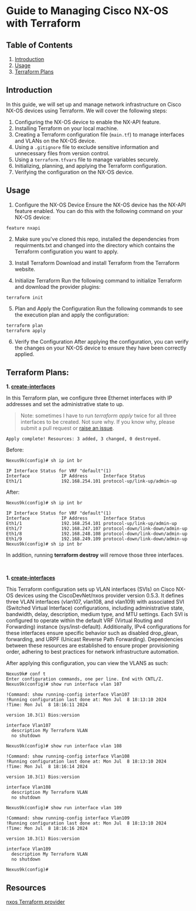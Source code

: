 # Guide to Managing Cisco NX-OS with Terraform

## Table of Contents

1. [Introduction](#introduction)
2. [Usage](#usage)
3. [Terraform Plans](#terraform-plans)

## Introduction

In this guide, we will set up and manage network infrastructure on Cisco NX-OS devices using Terraform. We will cover the following steps:

1. Configuring the NX-OS device to enable the NX-API feature.
2. Installing Terraform on your local machine.
3. Creating a Terraform configuration file (`main.tf`) to manage interfaces and VLANs on the NX-OS device.
4. Using a `.gitignore` file to exclude sensitive information and unnecessary files from version control.
5. Using a `terraform.tfvars` file to manage variables securely.
6. Initializing, planning, and applying the Terraform configuration.
7. Verifying the configuration on the NX-OS device.


## Usage

1. Configure the NX-OS Device
Ensure the NX-OS device has the NX-API feature enabled. You can do this with the following command on your NX-OS device:

```
feature nxapi
```

2. Make sure you've cloned this repo, installed the dependencies from requirments.txt and changed into the directory which contains the Terraform configuration you want to apply.


3. Install Terraform
Download and install Terraform from the Terraform website.


4. Initialize Terraform
Run the following command to initialize Terraform and download the provider plugins:

```
terraform init
```

5. Plan and Apply the Configuration
Run the following commands to see the execution plan and apply the configuration:

```
terraform plan
terraform apply
```

6. Verify the Configuration
After applying the configuration, you can verify the changes on your NX-OS device to ensure they have been correctly applied.


## Terraform Plans: 

**1. [create-interfaces](https://github.com/xanderstevenson/data-center-development/tree/main/nx-os/terraform_nx-os/create-interfaces)**

In this Terraform plan, we configure three Ethernet interfaces with IP addresses and set the administrative state to up.

> Note: sometimes I have to run *terraform apply* twice for all three interfaces to be created. Not sure why. If you know why, please submit a pull request or [raise an issue](https://github.com/xanderstevenson/data-center-development/issues/new).

```
Apply complete! Resources: 3 added, 3 changed, 0 destroyed.
```

Before:

```
Nexus9k(config)# sh ip int br

IP Interface Status for VRF "default"(1)
Interface            IP Address      Interface Status
Eth1/1               192.168.254.101 protocol-up/link-up/admin-up
```


After:

```
Nexus9k(config)# sh ip int br

IP Interface Status for VRF "default"(1)
Interface            IP Address      Interface Status
Eth1/1               192.168.254.101 protocol-up/link-up/admin-up       
Eth1/7               192.168.247.107 protocol-down/link-down/admin-up   
Eth1/8               192.168.248.108 protocol-down/link-down/admin-up   
Eth1/9               192.168.249.109 protocol-down/link-down/admin-up   
Nexus9k(config)# sh ip int br
```

In addition, running **terraform destroy** will remove those three interfaces.


<br>


**1. [create-interfaces](https://github.com/xanderstevenson/data-center-development/tree/main/nx-os/terraform_nx-os/create-vlans)**

This Terraform configuration sets up VLAN interfaces (SVIs) on Cisco NX-OS devices using the CiscoDevNet/nxos provider version 0.5.3. It defines three VLAN interfaces (vlan107, vlan108, and vlan109) with associated SVI (Switched Virtual Interface) configurations, including administrative state, bandwidth, delay, description, medium type, and MTU settings. Each SVI is configured to operate within the default VRF (Virtual Routing and Forwarding) instance (sys/inst-default). Additionally, IPv4 configurations for these interfaces ensure specific behavior such as disabled drop_glean, forwarding, and URPF (Unicast Reverse Path Forwarding). Dependencies between these resources are established to ensure proper provisioning order, adhering to best practices for network infrastructure automation.

After applying this configuration, you can view the VLANS as such:

```
Nexus9k# conf t
Enter configuration commands, one per line. End with CNTL/Z.
Nexus9k(config)# show run interface vlan 107

!Command: show running-config interface Vlan107
!Running configuration last done at: Mon Jul  8 18:13:10 2024
!Time: Mon Jul  8 18:16:11 2024

version 10.3(1) Bios:version  

interface Vlan107
  description My Terraform VLAN
  no shutdown

Nexus9k(config)# show run interface vlan 108

!Command: show running-config interface Vlan108
!Running configuration last done at: Mon Jul  8 18:13:10 2024
!Time: Mon Jul  8 18:16:14 2024

version 10.3(1) Bios:version  

interface Vlan108
  description My Terraform VLAN
  no shutdown

Nexus9k(config)# show run interface vlan 109

!Command: show running-config interface Vlan109
!Running configuration last done at: Mon Jul  8 18:13:10 2024
!Time: Mon Jul  8 18:16:16 2024

version 10.3(1) Bios:version  

interface Vlan109
  description My Terraform VLAN
  no shutdown

Nexus9k(config)#
```





## Resources

[nxos Terraform provider](https://registry.terraform.io/providers/CiscoDevNet/nxos/latest)

